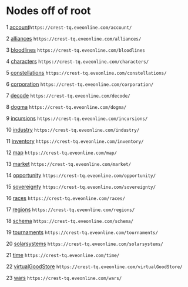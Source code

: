 # Nodes off of root
1 [account](group.md)`https://crest-tq.eveonline.com/account/`

2 [alliances](leaf.md) `https://crest-tq.eveonline.com/alliances/`

3 [bloodlines](leaf.md) `https://crest-tq.eveonline.com/bloodlines`

4 [characters](group.md) `https://crest-tq.eveonline.com/characters/`

5 [constellations](leaf.md) `https://crest-tq.eveonline.com/constellations/`

6 [corporation](group.md) `https://crest-tq.eveonline.com/corporation/`

7 [decode](leaf.md) `https://crest-tq.eveonline.com/decode/`

8 [dogma](group.md) `https://crest-tq.eveonline.com/dogma/`

9 [incursions](leaf.md) `https://crest-tq.eveonline.com/incursions/`

10 [industry](group.md) `https://crest-tq.eveonline.com/industry/`

11 [inventory](group.md) `https://crest-tq.eveonline.com/inventory/`

12 [map](group.md) `https://crest-tq.eveonline.com/map/`

13 [market](group.md) `https://crest-tq.eveonline.com/market/`

14 [opportunity](group.md) `https://crest-tq.eveonline.com/opportunity/`

15 [sovereignty](group.md) `https://crest-tq.eveonline.com/sovereignty/`

16 [races](leaf.md) `https://crest-tq.eveonline.com/races/`

17 [regions](leaf.md) `https://crest-tq.eveonline.com/regions/`

18 [schema](group.md) `https://crest-tq.eveonline.com/schema/`

19 [tournaments](group.md) `https://crest-tq.eveonline.com/tournaments/`

20 [solarsystems](leaf.md) `https://crest-tq.eveonline.com/solarsystems/`

21 [time](leaf.md) `https://crest-tq.eveonline.com/time/`

22 [virtualGoodStore](leaf.md) `https://crest-tq.eveonline.com/virtualGoodStore/`

23 [wars](leaf.md) `https://crest-tq.eveonline.com/wars/`

